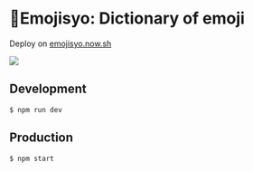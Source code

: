 # 📕Emojisyo: Dictionary of emoji

Deploy on [emojisyo.now.sh](https://emojisyo.now.sh)

![](https://gyazo.com/d4fb2487d39be6d1cc90d781d2f19285.png)

## Development

```
$ npm run dev
```


## Production

```
$ npm start
```

